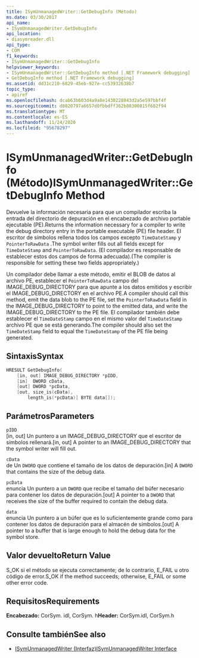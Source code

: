 ```yaml
---
title: ISymUnmanagedWriter::GetDebugInfo (Método)
ms.date: 03/30/2017
api_name:
- ISymUnmanagedWriter.GetDebugInfo
api_location:
- diasymreader.dll
api_type:
- COM
f1_keywords:
- ISymUnmanagedWriter::GetDebugInfo
helpviewer_keywords:
- ISymUnmanagedWriter::GetDebugInfo method [.NET Framework debugging]
- GetDebugInfo method [.NET Framework debugging]
ms.assetid: dd31c210-6829-45eb-927e-cc53932638b7
topic_type:
- apiref
ms.openlocfilehash: dcab63b603d4a9a8e1430228043d2a5e597bbf4f
ms.sourcegitcommit: d8020797a6657d0fbbdff362b80300815f682f94
ms.translationtype: MT
ms.contentlocale: es-ES
ms.lasthandoff: 11/24/2020
ms.locfileid: "95678297"
---
```

# <a name="isymunmanagedwritergetdebuginfo-method"></a><span data-ttu-id="07f47-102">ISymUnmanagedWriter::GetDebugInfo (Método)</span><span class="sxs-lookup"><span data-stu-id="07f47-102">ISymUnmanagedWriter::GetDebugInfo Method</span></span>

<span data-ttu-id="07f47-103">Devuelve la información necesaria para que un compilador escriba la entrada del directorio de depuración en el encabezado de archivo portable ejecutable (PE).</span><span class="sxs-lookup"><span data-stu-id="07f47-103">Returns the information necessary for a compiler to write the debug directory entry in the portable executable (PE) file header.</span></span> <span data-ttu-id="07f47-104">El escritor de símbolos rellena todos los campos excepto `TimeDateStamp` y `PointerToRawData` .</span><span class="sxs-lookup"><span data-stu-id="07f47-104">The symbol writer fills out all fields except for `TimeDateStamp` and `PointerToRawData`.</span></span> <span data-ttu-id="07f47-105">(El compilador es responsable de establecer estos dos campos de forma adecuada).</span><span class="sxs-lookup"><span data-stu-id="07f47-105">(The compiler is responsible for setting these two fields appropriately.)</span></span>  
  
 <span data-ttu-id="07f47-106">Un compilador debe llamar a este método, emitir el BLOB de datos al archivo PE, establecer el `PointerToRawData` campo del IMAGE_DEBUG_DIRECTORY para que apunte a los datos emitidos y escribir el IMAGE_DEBUG_DIRECTORY en el archivo PE.</span><span class="sxs-lookup"><span data-stu-id="07f47-106">A compiler should call this method, emit the data blob to the PE file, set the `PointerToRawData` field in the IMAGE_DEBUG_DIRECTORY to point to the emitted data, and write the IMAGE_DEBUG_DIRECTORY to the PE file.</span></span> <span data-ttu-id="07f47-107">El compilador también debe establecer el `TimeDateStamp` campo en el mismo valor del `TimeDateStamp` archivo PE que se está generando.</span><span class="sxs-lookup"><span data-stu-id="07f47-107">The compiler should also set the `TimeDateStamp` field to equal the `TimeDateStamp` of the PE file being generated.</span></span>  
  
## <a name="syntax"></a><span data-ttu-id="07f47-108">Sintaxis</span><span class="sxs-lookup"><span data-stu-id="07f47-108">Syntax</span></span>  
  
```cpp  
HRESULT GetDebugInfo(  
    [in, out] IMAGE_DEBUG_DIRECTORY *pIDD,  
    [in]  DWORD cData,  
    [out] DWORD *pcData,  
    [out, size_is(cData),  
        length_is(*pcData)] BYTE data[]);  
```  
  
## <a name="parameters"></a><span data-ttu-id="07f47-109">Parámetros</span><span class="sxs-lookup"><span data-stu-id="07f47-109">Parameters</span></span>  

 `pIDD`  
 <span data-ttu-id="07f47-110">[in, out] Un puntero a un IMAGE_DEBUG_DIRECTORY que el escritor de símbolos rellenará.</span><span class="sxs-lookup"><span data-stu-id="07f47-110">[in, out] A pointer to an IMAGE_DEBUG_DIRECTORY that the symbol writer will fill out.</span></span>  
  
 `cData`  
 <span data-ttu-id="07f47-111">de Un `DWORD` que contiene el tamaño de los datos de depuración.</span><span class="sxs-lookup"><span data-stu-id="07f47-111">[in] A `DWORD` that contains the size of the debug data.</span></span>  
  
 `pcData`  
 <span data-ttu-id="07f47-112">enuncia Un puntero a un `DWORD` que recibe el tamaño del búfer necesario para contener los datos de depuración.</span><span class="sxs-lookup"><span data-stu-id="07f47-112">[out] A pointer to a `DWORD` that receives the size of the buffer required to contain the debug data.</span></span>  
  
 `data`  
 <span data-ttu-id="07f47-113">enuncia Un puntero a un búfer que es lo suficientemente grande como para contener los datos de depuración para el almacén de símbolos.</span><span class="sxs-lookup"><span data-stu-id="07f47-113">[out] A pointer to a buffer that is large enough to hold the debug data for the symbol store.</span></span>  
  
## <a name="return-value"></a><span data-ttu-id="07f47-114">Valor devuelto</span><span class="sxs-lookup"><span data-stu-id="07f47-114">Return Value</span></span>  

 <span data-ttu-id="07f47-115">S_OK si el método se ejecuta correctamente; de lo contrario, E_FAIL u otro código de error.</span><span class="sxs-lookup"><span data-stu-id="07f47-115">S_OK if the method succeeds; otherwise, E_FAIL or some other error code.</span></span>  
  
## <a name="requirements"></a><span data-ttu-id="07f47-116">Requisitos</span><span class="sxs-lookup"><span data-stu-id="07f47-116">Requirements</span></span>  

 <span data-ttu-id="07f47-117">**Encabezado:** CorSym. idl, CorSym. h</span><span class="sxs-lookup"><span data-stu-id="07f47-117">**Header:** CorSym.idl, CorSym.h</span></span>  
  
## <a name="see-also"></a><span data-ttu-id="07f47-118">Consulte también</span><span class="sxs-lookup"><span data-stu-id="07f47-118">See also</span></span>

- [<span data-ttu-id="07f47-119">ISymUnmanagedWriter (Interfaz)</span><span class="sxs-lookup"><span data-stu-id="07f47-119">ISymUnmanagedWriter Interface</span></span>](isymunmanagedwriter-interface.md)
